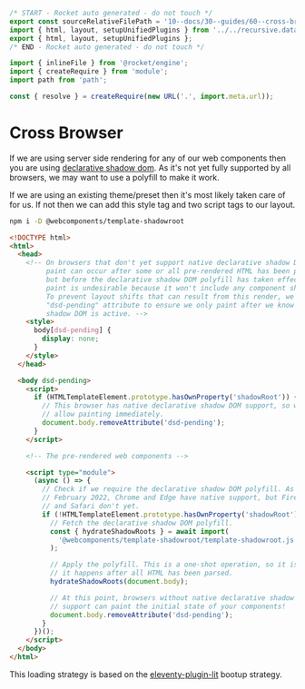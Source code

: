 ```js server
/* START - Rocket auto generated - do not touch */
export const sourceRelativeFilePath = '10--docs/30--guides/60--cross-browser.rocket.md';
import { html, layout, setupUnifiedPlugins } from '../../recursive.data.js';
export { html, layout, setupUnifiedPlugins };
/* END - Rocket auto generated - do not touch */

import { inlineFile } from '@rocket/engine';
import { createRequire } from 'module';
import path from 'path';

const { resolve } = createRequire(new URL('.', import.meta.url));
```

# Cross Browser

If we are using server side rendering for any of our web components then you are using [declarative shadow dom](https://web.dev/declarative-shadow-dom/).
As it's not yet fully supported by all browsers, we may want to use a polyfill to make it work.

If we are using an existing theme/preset then it's most likely taken care of for us.
If not then we can add this style tag and two script tags to our layout.

```bash
npm i -D @webcomponents/template-shadowroot
```

```html
<!DOCTYPE html>
<html>
  <head>
    <!-- On browsers that don't yet support native declarative shadow DOM, a
         paint can occur after some or all pre-rendered HTML has been parsed,
         but before the declarative shadow DOM polyfill has taken effect. This
         paint is undesirable because it won't include any component shadow DOM.
         To prevent layout shifts that can result from this render, we use a
         "dsd-pending" attribute to ensure we only paint after we know
         shadow DOM is active. -->
    <style>
      body[dsd-pending] {
        display: none;
      }
    </style>
  </head>

  <body dsd-pending>
    <script>
      if (HTMLTemplateElement.prototype.hasOwnProperty('shadowRoot')) {
        // This browser has native declarative shadow DOM support, so we can
        // allow painting immediately.
        document.body.removeAttribute('dsd-pending');
      }
    </script>

    <!-- The pre-rendered web components -->

    <script type="module">
      (async () => {
        // Check if we require the declarative shadow DOM polyfill. As of
        // February 2022, Chrome and Edge have native support, but Firefox
        // and Safari don't yet.
        if (!HTMLTemplateElement.prototype.hasOwnProperty('shadowRoot')) {
          // Fetch the declarative shadow DOM polyfill.
          const { hydrateShadowRoots } = await import(
            '@webcomponents/template-shadowroot/template-shadowroot.js'
          );

          // Apply the polyfill. This is a one-shot operation, so it is important
          // it happens after all HTML has been parsed.
          hydrateShadowRoots(document.body);

          // At this point, browsers without native declarative shadow DOM
          // support can paint the initial state of your components!
          document.body.removeAttribute('dsd-pending');
        }
      })();
    </script>
  </body>
</html>
```

This loading strategy is based on the [eleventy-plugin-lit](https://github.com/lit/lit/tree/main/packages/labs/eleventy-plugin-lit#bootup) bootup strategy.
